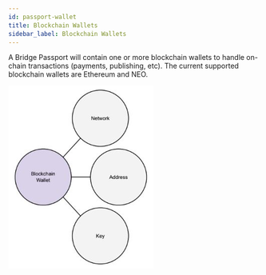 ```yaml
---
id: passport-wallet
title: Blockchain Wallets
sidebar_label: Blockchain Wallets
---
```


A Bridge Passport will contain one or more blockchain wallets to handle on-chain transactions (payments, publishing, etc).  The current supported blockchain wallets are Ethereum and NEO.

<img src='https://github.com/bridge-protocol/bridge-protocol-js/blob/ethereum-publishing/docs/images/bridgepassport-wallet.jpg?raw=true'></img>